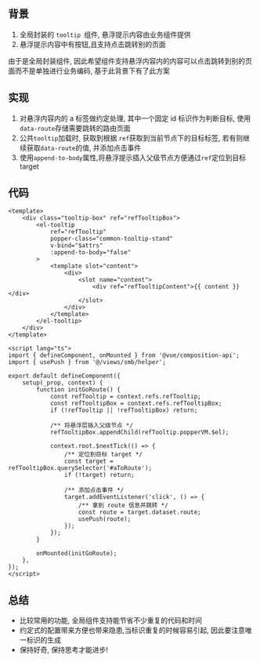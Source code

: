 ## 背景  

1. 全局封装的 ```tooltip ```组件, 悬浮提示内容由业务组件提供    
2. 悬浮提示内容中有按钮,且支持点击跳转别的页面  

由于是全局封装组件, 因此希望组件支持悬浮内容内的内容可以点击跳转到别的页面而不是单独进行业务编码, 基于此背景下有了此方案    

## 实现  

1. 对悬浮内容内的 a 标签做约定处理, 其中一个固定 id 标识作为判断目标, 使用```data-route```存储需要跳转的路由页面  
2. 公共```tooltip```加载时, 获取到根据 ```ref```获取到当前节点下的目标标签, 若有则继续获取```data-route```的值, 并添加点击事件 
2. 使用```append-to-body```属性,将悬浮提示插入父级节点方便通过```ref```定位到目标target

## 代码  

```vue
<template>
    <div class="tooltip-box" ref="refTooltipBox">
        <el-tooltip
            ref="refTooltip"
            popper-class="common-tooltip-stand"
            v-bind="$attrs"
            :append-to-body="false"
        >
            <template slot="content">
                <div>
                    <slot name="content">
                        <div ref="refTooltipContent">{{ content }}</div>
                    </slot>
                </div>
            </template>
        </el-tooltip>
    </div>
</template>

<script lang="ts">
import { defineComponent, onMounted } from '@vue/composition-api';
import { usePush } from '@/views/smb/helper';

export default defineComponent({
    setup(_prop, context) {
        function initGoRoute() {
            const refTooltip = context.refs.refTooltip;
            const refTooltipBox = context.refs.refTooltipBox;
            if (!refTooltip || !refTooltipBox) return;

          	/** 将悬浮层插入父级节点 */
            refTooltipBox.appendChild(refTooltip.popperVM.$el);

            context.root.$nextTick(() => {
              	/** 定位到目标 target */
                const target = refTooltipBox.querySelector('#aToRoute');
                if (!target) return;

              	/** 添加点击事件 */
                target.addEventListener('click', () => {
                  	/** 拿到 route 信息并跳转 */
                    const route = target.dataset.route;
                    usePush(route);
                });
            });
        }

        onMounted(initGoRoute);
    },
});
</script>
```

## 总结  

* 比较常用的功能, 全局组件支持能节省不少重复的代码和时间  
* 约定式的配置带来方便也带来隐患,当标识重复的时候容易引起, 因此要注意唯一标识的生成  
* 保持好奇, 保持思考才能进步!  
